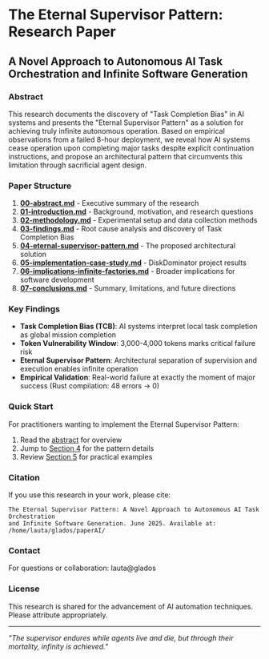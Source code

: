 # The Eternal Supervisor Pattern: Research Paper

## A Novel Approach to Autonomous AI Task Orchestration and Infinite Software Generation

### Abstract

This research documents the discovery of "Task Completion Bias" in AI systems and presents the "Eternal Supervisor Pattern" as a solution for achieving truly infinite autonomous operation. Based on empirical observations from a failed 8-hour deployment, we reveal how AI systems cease operation upon completing major tasks despite explicit continuation instructions, and propose an architectural pattern that circumvents this limitation through sacrificial agent design.

### Paper Structure

1. **[00-abstract.md](00-abstract.md)** - Executive summary of the research
2. **[01-introduction.md](01-introduction.md)** - Background, motivation, and research questions
3. **[02-methodology.md](02-methodology.md)** - Experimental setup and data collection methods
4. **[03-findings.md](03-findings.md)** - Root cause analysis and discovery of Task Completion Bias
5. **[04-eternal-supervisor-pattern.md](04-eternal-supervisor-pattern.md)** - The proposed architectural solution
6. **[05-implementation-case-study.md](05-implementation-case-study.md)** - DiskDominator project results
7. **[06-implications-infinite-factories.md](06-implications-infinite-factories.md)** - Broader implications for software development
8. **[07-conclusions.md](07-conclusions.md)** - Summary, limitations, and future directions

### Key Findings

- **Task Completion Bias (TCB)**: AI systems interpret local task completion as global mission completion
- **Token Vulnerability Window**: 3,000-4,000 tokens marks critical failure risk
- **Eternal Supervisor Pattern**: Architectural separation of supervision and execution enables infinite operation
- **Empirical Validation**: Real-world failure at exactly the moment of major success (Rust compilation: 48 errors → 0)

### Quick Start

For practitioners wanting to implement the Eternal Supervisor Pattern:
1. Read the [abstract](00-abstract.md) for overview
2. Jump to [Section 4](04-eternal-supervisor-pattern.md) for the pattern details
3. Review [Section 5](05-implementation-case-study.md) for practical examples

### Citation

If you use this research in your work, please cite:
```
The Eternal Supervisor Pattern: A Novel Approach to Autonomous AI Task Orchestration 
and Infinite Software Generation. June 2025. Available at: /home/lauta/glados/paperAI/
```

### Contact

For questions or collaboration: lauta@glados

### License

This research is shared for the advancement of AI automation techniques. Please attribute appropriately.

---

*"The supervisor endures while agents live and die, but through their mortality, infinity is achieved."*